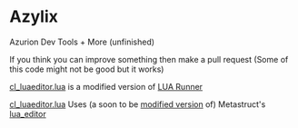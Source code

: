 # Azylix
Azurion Dev Tools + More (unfinished)

If you think you can improve something then make a pull request (Some of this code might not be good but it works)

[cl_luaeditor.lua](https://github.com/Alex9914/Azylix/blob/main/lua/autorun/client/cl_luaeditor.lua) is a modified version of [LUA Runner](https://steamcommunity.com/sharedfiles/filedetails/?id=2323043099)

[cl_luaeditor.lua](https://github.com/Alex9914/Azylix/blob/main/lua/autorun/client/cl_luaeditor.lua) Uses (a soon to be [modified version](https://github.com/Alex9914/Azylix/tree/luaeditor-interface) of) Metastruct's [lua_editor](https://github.com/Metastruct/lua_editor/tree/master)
